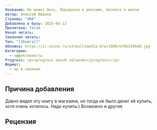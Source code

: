 ```yaml
---
Название: Не может быть. Парадоксы в рекламе, бизнесе и жизни
Автор: Алексей Иванов
Страниц: "408"
Добавлена в базу: 2025-04-13
Прочитана: false
Начал читать: 
Закончил читать: 
Тип: "[[Книга]]"
Обложка: https://ir.ozone.ru/s3/multimedia-0/wc1000/6706530648.jpg
Категории:
  - эффективность
Progress: <p><progress max=0 value=0></progress></p>
Формат:
  - не в наличии
---
```

## Причина добавления

Давно видел эту книгу в магазине, но тогда не было денег её купить, хотя очень хотелось. Надо купить:) Возможно и другие

## Рецензия
